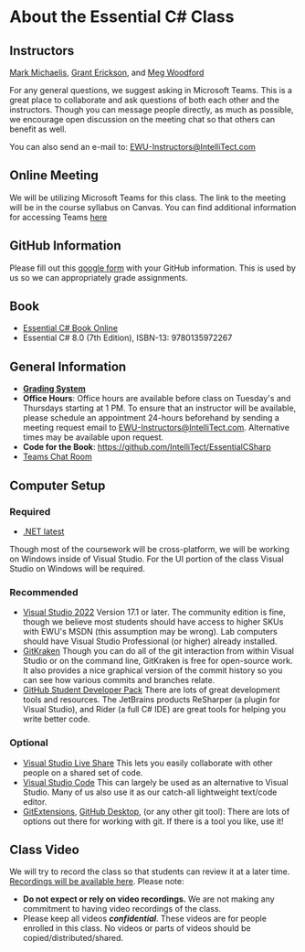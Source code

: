 # About the Essential C# Class #

## Instructors ##

[Mark Michaelis](https://github.com/MarkMichaelis), [Grant Erickson](https://github.com/GrantErickson), and [Meg Woodford](https://github.com/mmwoodfo)

For any general questions, we suggest asking in Microsoft Teams. This is a great place to collaborate and ask questions of both each other and the instructors. Though you can message people directly, as much as possible, we encourage open discussion on the meeting chat so that others can benefit as well.

You can also send an e-mail to: EWU-Instructors@IntelliTect.com

## Online Meeting ##

We will be utilizing Microsoft Teams for this class. The link to the meeting will be in the course syllabus on Canvas. You can find additional information for accessing Teams [here](MicrosoftTeams.md)

## GitHub Information ##

Please fill out this [google form](https://forms.gle/TheCorrectURL) with your GitHub information. This is used by us so we can appropriately grade assignments.

## Book ##

* [Essential C# Book Online](https://EssentialCSharp.com)
* Essential C# 8.0 (7th Edition), ISBN-13: 9780135972267

## General Information ##

* [**Grading System**](Homework-Grading.md)
* **Office Hours**: Office hours are available before class on Tuesday's and Thursdays starting at 1 PM.  To ensure that an instructor will be available, please schedule an appointment 24-hours beforehand by sending a meeting request email to EWU-Instructors@IntelliTect.com.  Alternative times may be available upon request.
* **Code for the Book**: <https://github.com/IntelliTect/EssentialCSharp>
* [Teams Chat Room](https://teams.microsoft.com/l/meetup-join/19%3ameeting_MDFjNTliMWMtNTM2ZS00ODFkLWI3MzUtNTYwZDViNDhhOTRk%40thread.v2/0?context=%7b%22Tid%22%3a%2237321907-14a5-4390-987d-ec0c66c655cd%22%2c%22Oid%22%3a%22c97a0714-cc64-4648-8c15-d3dfd0818331%22%7d)

## Computer Setup ##

### Required ###

* [.NET latest](https://dotnet.microsoft.com/download)

Though most of the coursework will be cross-platform, we will be working on Windows inside of Visual Studio. For the UI portion of the class Visual Studio on Windows will be required. 

### Recommended ###

* [Visual Studio 2022](https://visualstudio.microsoft.com/downloads/)
  Version 17.1 or later. The community edition is fine, though we believe most students should have access to higher SKUs with EWU's MSDN (this assumption may be wrong). Lab computers should have Visual Studio Professional (or higher) already installed.
* [GitKraken](https://gitkraken.keboo.dev/)
  Though you can do all of the git interaction from within Visual Studio or on the command line, GitKraken is free for open-source work. It also provides a nice graphical version of the commit history so you can see how various commits and branches relate.
* [GitHub Student Developer Pack](https://education.github.com/students)
  There are lots of great development tools and resources. The JetBrains products ReSharper (a plugin for Visual Studio), and Rider (a full C# IDE) are great tools for helping you write better code.

### Optional ###

* [Visual Studio Live Share](https://visualstudio.microsoft.com/services/live-share/) This lets you easily collaborate with other people on a shared set of code.
* [Visual Studio Code](https://code.visualstudio.com/) This can largely be used as an alternative to Visual Studio. Many of us also use it as our catch-all lightweight text/code editor.
* [GitExtensions](https://gitextensions.github.io/), [GitHub Desktop](https://desktop.github.com/), (or any other git tool): There are lots of options out there for working with git. If there is a tool you like, use it!

## Class Video ##

We will try to record the class so that students can review it at a later time. [Recordings will be available here](https://www.dropbox.com/sh/TODO).
Please note:

* **Do not expect or rely on video recordings.**  We are not making any commitment to having video recordings of the class.
* Please keep all videos ***confidential***. These videos are for people enrolled in this class.  No videos or parts of videos should be copied/distributed/shared.
